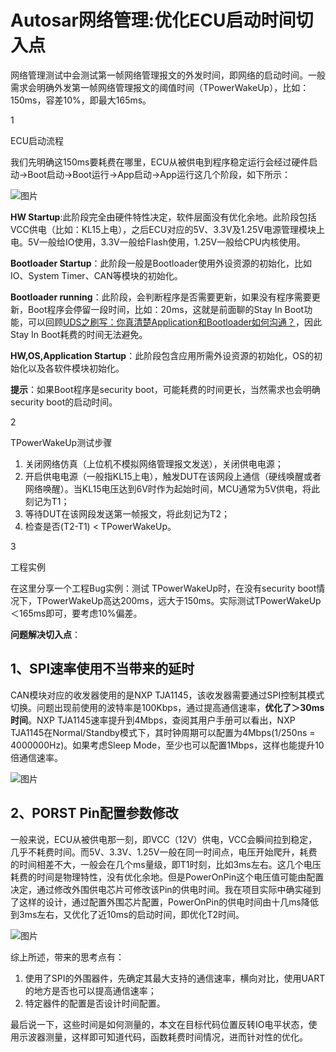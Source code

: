 # Autosar网络管理:优化ECU启动时间切入点

网络管理测试中会测试第一帧网络管理报文的外发时间，即网络的启动时间。一般需求会明确外发第一帧网络管理报文的阈值时间（TPowerWakeUp），比如：150ms，容差10%，即最大165ms。

1

ECU启动流程



我们先明确这150ms要耗费在哪里，ECU从被供电到程序稳定运行会经过硬件启动->Boot启动->Boot运行->App启动->App运行这几个阶段，如下所示：

![图片](https://mmbiz.qpic.cn/mmbiz_png/eEEQvxEw8vxlibbiaKP6OTU9xGy5Z5zibk0oPHLoBydMWrZWMVKTyDnfl73YicXROiaFu1ESMMOcGXGKiczUwZnicfGhg/640?wx_fmt=png&wxfrom=5&wx_lazy=1&wx_co=1)

**HW Startup**:此阶段完全由硬件特性决定，软件层面没有优化余地。此阶段包括VCC供电（比如：KL15上电），之后ECU对应的5V、3.3V及1.25V电源管理模块上电。5V一般给IO使用，3.3V一般给Flash使用，1.25V一般给CPU内核使用。

**Bootloader Startup**：此阶段一般是Bootloader使用外设资源的初始化，比如IO、System Timer、CAN等模块的初始化。

**Bootloader running**：此阶段，会判断程序是否需要更新，如果没有程序需要更新，Boot程序会停留一段时间，比如：20ms，这就是前面聊的Stay In Boot功能，可以回顾[UDS之刷写：你真清楚Application和Bootloader如何沟通？](http://mp.weixin.qq.com/s?__biz=MzUyNDU4NTc1NQ==&mid=2247485129&idx=1&sn=fa7581856d36a274aebcf664cbc7cfa8&chksm=fa2a58bdcd5dd1aba9ffafebd62dd754ee851f9d839c3c986d746f00493828bc1b16a271e5ae&scene=21#wechat_redirect)，因此Stay In Boot耗费的时间无法避免。

**HW,OS,Application Startup**：此阶段包含应用所需外设资源的初始化，OS的初始化以及各软件模块初始化。

**提示**：如果Boot程序是security boot，可能耗费的时间更长，当然需求也会明确security boot的启动时间。



2

TPowerWakeUp测试步骤

1. 关闭网络仿真（上位机不模拟网络管理报文发送），关闭供电电源；
2. 开启供电电源（一般指KL15上电），触发DUT在该网段上通信（硬线唤醒或者网络唤醒）。当KL15电压达到6V时作为起始时间，MCU通常为5V供电，将此刻记为T1；
3. 等待DUT在该网段发送第一帧报文，将此刻记为T2；
4. 检查是否(T2-T1) < TPowerWakeUp。

3

工程实例

在这里分享一个工程Bug实例：测试 TPowerWakeUp时，在没有security boot情况下，TPowerWakeUp高达200ms，远大于150ms。实际测试TPowerWakeUp＜165ms即可，要考虑10%偏差。

**问题解决切入点**：

## 1、SPI速率使用不当带来的延时

CAN模块对应的收发器使用的是NXP TJA1145，该收发器需要通过SPI控制其模式切换。问题出现前使用的波特率是100Kbps，通过提高通信速率，**优化了＞30ms时间**。NXP TJA1145速率提升到4Mbps，查阅其用户手册可以看出，NXP TJA1145在Normal/Standby模式下，其时钟周期可以配置为4Mbps(1/250ns = 4000000Hz)。如果考虑Sleep Mode，至少也可以配置1Mbps，这样也能提升10倍通信速率。

![图片](https://mmbiz.qpic.cn/mmbiz_png/eEEQvxEw8vxlibbiaKP6OTU9xGy5Z5zibk03dyiaKibXpmqMeu4JagCvAnz7IK1Tc2Sd1jktpSm8Nia0UWWjplyEzTpg/640?wx_fmt=png&wxfrom=5&wx_lazy=1&wx_co=1)

## 2、PORST Pin配置参数修改

一般来说，ECU从被供电那一刻，即VCC（12V）供电，VCC会瞬间拉到稳定，几乎不耗费时间。而5V、3.3V、1.25V一般在同一时间点，电压开始爬升，耗费的时间相差不大，一般会在几个ms量级，即T1时刻，比如3ms左右。这几个电压耗费的时间是物理特性，没有优化余地。但是PowerOnPin这个电压值可能由配置决定，通过修改外围供电芯片可修改该Pin的供电时间。我在项目实际中确实碰到了这样的设计，通过配置外围芯片配置，PowerOnPin的供电时间由十几ms降低到3ms左右，又优化了近10ms的启动时间，即优化T2时间。

![图片](https://mmbiz.qpic.cn/mmbiz_png/eEEQvxEw8vxlibbiaKP6OTU9xGy5Z5zibk0es1x7ZT03ysxGEYmaUMtvCzpQ3b8oLnBictZqGgHAtyVibFia07avbc4Q/640?wx_fmt=png&wxfrom=5&wx_lazy=1&wx_co=1)

综上所述，带来的思考点有：

1. 使用了SPI的外围器件，先确定其最大支持的通信速率，横向对比，使用UART的地方是否也可以提高通信速率；
2. 特定器件的配置是否设计时间配置。

最后说一下，这些时间是如何测量的，本文在目标代码位置反转IO电平状态，使用示波器测量，这样即可知道代码，函数耗费时间情况，进而针对性的优化。